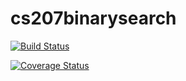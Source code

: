 
# cs207binarysearch

[![Build Status](https://travis-ci.org/cocochrane/cs207binsearch.svg?branch=master)](https://travis-ci.org/cocochrane/cs207binsearch)

[![Coverage Status](https://coveralls.io/repos/github/cocochrane/cs207binsearch/badge.svg?branch=master)](https://coveralls.io/github/cocochrane/cs207binsearch?branch=master)